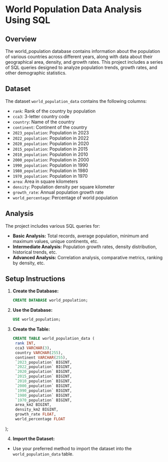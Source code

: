 # World Population Data Analysis Using SQL

## Overview

The world_population database contains information about the population of various countries across different years, along with data about their geographical area, density, and growth rates. This project includes a series of SQL queries designed to analyze population trends, growth rates, and other demographic statistics.

## Dataset

The dataset `world_population_data` contains the following columns:
- `rank`: Rank of the country by population
- `cca3`: 3-letter country code
- `country`: Name of the country
- `continent`: Continent of the country
- `2023_population`: Population in 2023
- `2022_population`: Population in 2022
- `2020_population`: Population in 2020
- `2015_population`: Population in 2015
- `2010_population`: Population in 2010
- `2000_population`: Population in 2000
- `1990_population`: Population in 1990
- `1980_population`: Population in 1980
- `1970_population`: Population in 1970
- `area`: Area in square kilometers
- `density`: Population density per square kilometer
- `growth_rate`: Annual population growth rate
- `world_percentage`: Percentage of world population

## Analysis

The project includes various SQL queries for:
- **Basic Analysis:** Total records, average population, minimum and maximum values, unique continents, etc.
- **Intermediate Analysis:** Population growth rates, density distribution, historical trends, etc.
- **Advanced Analysis:** Correlation analysis, comparative metrics, ranking by density, etc.

## Setup Instructions

1. **Create the Database:**
   ```sql
   CREATE DATABASE world_population;

2. **Use the Database:**
   ```sql
   USE world_population;

3. **Create the Table:**
   ```sql
   CREATE TABLE world_population_data (
    rank INT,
    cca3 VARCHAR(3),
    country VARCHAR(255),
    continent VARCHAR(255),
    `2023_population` BIGINT,
    `2022_population` BIGINT,
    `2020_population` BIGINT,
    `2015_population` BIGINT,
    `2010_population` BIGINT,
    `2000_population` BIGINT,
    `1990_population` BIGINT,
    `1980_population` BIGINT,
    `1970_population` BIGINT,
    area_km2 BIGINT,
    density_km2 BIGINT,
    growth_rate FLOAT,
    world_percentage FLOAT
);

4. **Import the Dataset:**
- Use your preferred method to import the dataset into the `world_population_data` table.